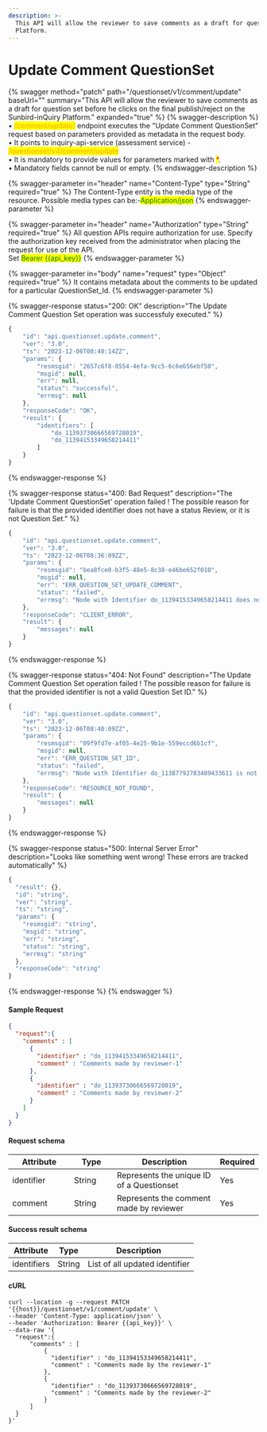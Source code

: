 ```yaml
---
description: >-
  This API will allow the reviewer to save comments as a draft for question set before he clicks on the final publish/reject on the Sunbird-inQuiry
  Platform.
---
```


# Update Comment QuestionSet

{% swagger method="patch" path="/questionset/v1/comment/update" baseUrl="" summary="This API will allow the reviewer to save comments as a draft for question set before he clicks on the final publish/reject on the Sunbird-inQuiry Platform." expanded="true" %}
{% swagger-description %}
• <mark style="color:orange;">/comment/update/</mark> endpoint executes the "Update Comment QuestionSet" request based on parameters provided as metadata in the request body.\
• It points to inquiry-api-service (assessment service) - <mark style="color:orange;">/questionset/v4/comment/update</mark>\
• It is mandatory to provide values for parameters marked with <mark style="color:red;">\*</mark>. \
• Mandatory fields cannot be null or empty.
{% endswagger-description %}

{% swagger-parameter in="header" name="Content-Type" type="String" required="true" %}
The Content-Type entity is the media type of the resource. Possible media types can be:-<mark style="color:green;">Application/json</mark>
{% endswagger-parameter %}

{% swagger-parameter in="header" name="Authorization" type="String" required="true" %}
All question APIs require authorization for use. Specify the authorization key received from the administrator when placing the request for use of the API.\
Set <mark style="color:green;">Bearer \{{api\_key\}}</mark>
{% endswagger-parameter %}

{% swagger-parameter in="body" name="request" type="Object" required="true" %}
It contains metadata about the comments to be updated for a particular QuestionSet_Id.
{% endswagger-parameter %}

{% swagger-response status="200: OK" description="The Update Comment Question Set operation was successfuly executed." %}
```javascript
{
    "id": "api.questionset.update.comment",
    "ver": "3.0",
    "ts": "2023-12-06T08:40:14ZZ",
    "params": {
        "resmsgid": "2657c6f8-8554-4efa-9cc5-6c6e656ebf50",
        "msgid": null,
        "err": null,
        "status": "successful",
        "errmsg": null
    },
    "responseCode": "OK",
    "result": {
        "identifiers": [
            "do_11393730666569728019",
            "do_11394153349658214411"
        ]
    }
}
```
{% endswagger-response %}

{% swagger-response status="400: Bad Request" description="The 'Update Comment QuestionSet' operation failed ! The possible reason for failure is that the provided identifier does not have a status Review, or it is not Question Set." %}
```javascript
{
    "id": "api.questionset.update.comment",
    "ver": "3.0",
    "ts": "2023-12-06T08:36:09ZZ",
    "params": {
        "resmsgid": "bea8fce0-b3f5-48e5-8c38-e46be652f010",
        "msgid": null,
        "err": "ERR_QUESTION_SET_UPDATE_COMMENT",
        "status": "failed",
        "errmsg": "Node with Identifier do_11394153349658214411 does not have a status Review."
    },
    "responseCode": "CLIENT_ERROR",
    "result": {
        "messages": null
    }
}
```
{% endswagger-response %}

{% swagger-response status="404: Not Found" description="The Update Comment Question Set operation failed ! The possible reason for failure is that the provided identifier is not a valid Question Set ID." %}
```javascript
{
    "id": "api.questionset.update.comment",
    "ver": "3.0",
    "ts": "2023-12-06T08:40:09ZZ",
    "params": {
        "resmsgid": "09f9fd7e-af05-4e25-9b1e-559eccd6b1cf",
        "msgid": null,
        "err": "ERR_QUESTION_SET_ID",
        "status": "failed",
        "errmsg": "Node with Identifier do_11387792783489433611 is not a Question Set"
    },
    "responseCode": "RESOURCE_NOT_FOUND",
    "result": {
        "messages": null
    }
}
```
{% endswagger-response %}

{% swagger-response status="500: Internal Server Error" description="Looks like something went wrong! These errors are tracked automatically" %}
```javascript
{
  "result": {},
  "id": "string",
  "ver": "string",
  "ts": "string",
  "params": {
    "resmsgid": "string",
    "msgid": "string",
    "err": "string",
    "status": "string",
    "errmsg": "string"
  },
  "responseCode": "string"
}
```
{% endswagger-response %}
{% endswagger %}

#### Sample Request

```json
{
  "request":{
    "comments" : [
      {
        "identifier" : "do_11394153349658214411",
        "comment" : "Comments made by reviewer-1"
      },
      {
        "identifier" : "do_11393730666569728019",
        "comment" : "Comments made by reviewer-2"
      }
    ]
  }
}
```

#### Request schema

<table><thead><tr><th width="168">Attribute</th><th width="111">Type</th><th width="353">Description</th><th>Required</th></tr></thead><tbody><tr><td>identifier</td><td>String</td><td>Represents the unique ID of a Questionset</td><td>Yes</td></tr><tr><td>comment</td><td>String</td><td>Represents the comment made by reviewer</td><td>Yes</td></tr></tbody></table>

#### Success result schema

| Attribute   | Type   | Description                      |
|-------------| ------ |----------------------------------|
| identifiers | String | List of all updated identifier   |

####

#### cURL

```shell
curl --location -g --request PATCH '{{host}}/questionset/v1/comment/update' \
--header 'Content-Type: application/json' \
--header 'Authorization: Bearer {{api_key}}' \
--data-raw '{
  "request":{
      "comments" : [
          {
            "identifier" : "do_11394153349658214411",
            "comment" : "Comments made by the reviewer-1"
          },
          {
            "identifier" : "do_11393730666569728019",
            "comment" : "Comments made by the reviewer-2"
          }
      ]
  }
}'
```


